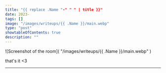 ```yaml
---
title: "{{ replace .Name "-" " " | title }}"
date: 2023-
tags: []
image: "/images/writeups/{{ .Name }}/main.webp"
type: "post"
showtableOfContents: true
description: ""
---
```


![Screenshot of the room]( "/images/writeups/{{ .Name }}/main.webp" )

that's it <3

---

  